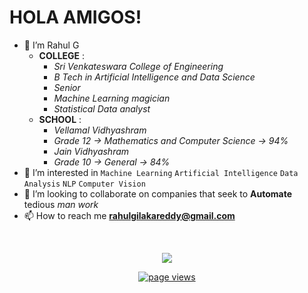 # HOLA AMIGOS!

* 👋 I’m Rahul G 
  * **COLLEGE** : 
    * *_Sri Venkateswara College of Engineering_* 
    * *_B Tech in Artificial Intelligence and Data Science_*
    * *_Senior_*
    * *_Machine Learning magician_*
    * *_Statistical Data analyst_*
  * **SCHOOL** :
    * *_Vellamal Vidhyashram_* 
    * *_Grade 12 -> Mathematics and Computer Science -> 94%_* 
    * *_Jain Vidhyashram_*
    * *_Grade 10 -> General -> 84%_*
* 👀 I’m interested in ```Machine Learning``` ```Artificial Intelligence``` ```Data Analysis``` ```NLP``` ```Computer Vision```
* 💞️ I’m looking to collaborate on companies that seek to **Automate** tedious *_man work_*
* 📫 How to reach me **rahulgilakareddy@gmail.com**
<br />
<p align="center">
  <img src="https://github-readme-stats.vercel.app/api?username=Rahul040202&show_icons=true_color=fff&theme=algolia">
</p>

<p align="center">
  <a href="https://github.com/Rahul040202">
    <img src="https://komarev.com/ghpvc/?username=Rahul040202" alt="page views" />
  </a>
</p>

<!---
Rahul040202/Rahul040202 is a ✨ special ✨ repository because its `README.md` (this file) appears on your GitHub profile.
You can click the Preview link to take a look at your changes.
--->
